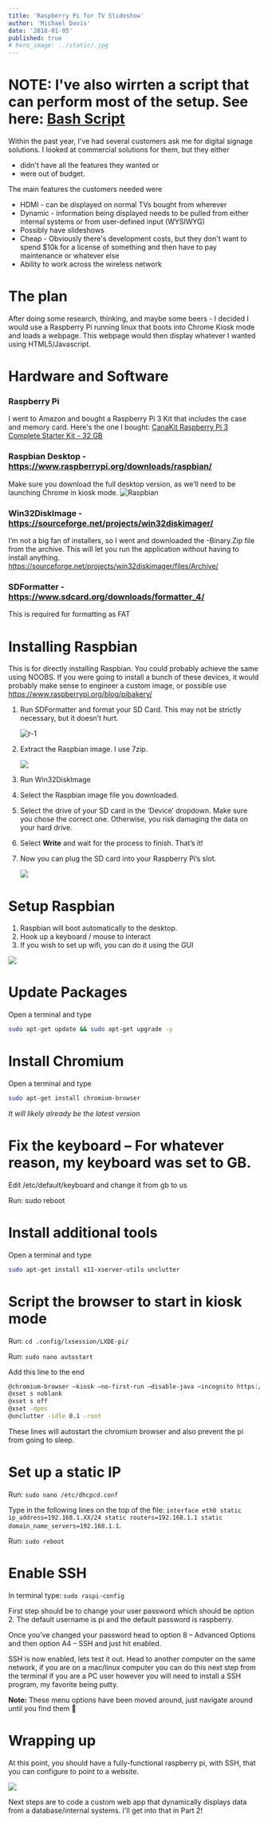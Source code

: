 ```yaml
---
title: 'Raspberry Pi for TV Slideshow'
author: 'Michael Davis'
date: '2018-01-05'
published: true
# hero_image: ../static/.jpg
---
```


# NOTE: I've also wirrten a script that can perform most of the setup. See here: [Bash Script](rpi_bash)


Within the past year, I've had several customers ask me for digital signage solutions. I looked at commercial solutions for them, but they either 

- didn't have all the features they wanted or 
- were out of budget.


The main features the customers needed were

- HDMI - can be displayed on normal TVs bought from wherever
- Dynamic - information being displayed needs to be pulled from either internal systems or from user-defined input (WYSIWYG)
- Possibly have slideshows
- Cheap - Obviously there's development costs, but they don't want to spend $10k for a license of something and then have to pay maintenance or whatever else
- Ability to work across the wireless network

# The plan
After doing some research, thinking, and maybe some beers - I decided I would use a Raspberry Pi running linux that boots into Chrome Kiosk mode and loads a webpage. This webpage would then display whatever I wanted using HTML5/Javascript. 

# Hardware and Software
### Raspberry Pi
​I went to Amazon and bought a Raspberry Pi 3 Kit that includes the case and memory card. Here's the one I bought: [CanaKit Raspberry Pi 3 Complete Starter Kit - 32 GB](https://www.amazon.com/gp/product/B01C6Q2GSY)

### Raspbian Desktop - https://www.raspberrypi.org/downloads/raspbian/
Make sure you download the full desktop version, as we’ll need to be launching Chrome in kiosk mode.
![Raspbian](/static/rpi/r.png)

### Win32DiskImage - https://sourceforge.net/projects/win32diskimager/

I’m not a big fan of installers, so I went and downloaded the -Binary.Zip file from the archive. This will let you run the application without having to install anything.
https://sourceforge.net/projects/win32diskimager/files/Archive/

### SDFormatter - https://www.sdcard.org/downloads/formatter_4/
This is required for formatting as FAT

# Installing Raspbian
This is for directly installing Raspbian. You could probably achieve the same using NOOBS. If you were going to install a bunch of these devices, it would probably make sense to engineer a custom image, or possible use https://www.raspberrypi.org/blog/pibakery/

1. Run SDFormatter and format your SD Card. This may not be strictly necessary, but it doesn’t hurt.

    ![r-1](/static/rpi/r-1.png)

2. Extract the Raspbian image. I use 7zip.

    ![](/static/rpi/7zip.png)

3. Run Win32DiskImage

4. Select the Raspbian image file you downloaded.

5. Select the drive of your SD card in the ‘Device’ dropdown. Make sure you chose the correct one. Otherwise, you risk damaging the data on your hard drive.
6. Select **Write** and wait for the process to finish. That’s it!
7. Now you can plug the SD card into your Raspberry Pi’s slot.

     ![](/static/rpi/20171011_191241-300x169.jpg)

# Setup Raspbian
1. Raspbian will boot automatically to the desktop.
2. Hook up a keyboard / mouse to interact
3. If you wish to set up wifi, you can do it using the GUI

![](/static/rpi/20171011_191811-300x169.jpg)

# Update Packages

Open a terminal and type
```bash
sudo apt-get update && sudo apt-get upgrade -y
```

# Install Chromium

Open a terminal and type
```bash
sudo apt-get install chromium-browser
```

*It will likely already be the latest version*

# Fix the keyboard – For whatever reason, my keyboard was set to GB.

Edit /etc/default/keyboard and change it from gb to us

Run: sudo reboot

# Install additional tools

Open a terminal and type
```bash
sudo apt-get install x11-xserver-utils unclutter
```

# Script the browser to start in kiosk mode

Run: `cd .config/lxsession/LXDE-pi/`

Run: `sudo nano autostart`

Add this line to the end
```bash
@chromium-browser –kiosk –no-first-run –disable-java –incognito https://yoururlhere
@xset s noblank
@xset s off
@xset -dpms
@unclutter -idle 0.1 -root
```

These lines will autostart the chromium browser and also prevent the pi from going to sleep.

# Set up a static IP

Run: `sudo nano /etc/dhcpcd.conf`

Type in the following lines on the top of the file: `interface eth0 static ip_address=192.168.1.XX/24 static routers=192.168.1.1 static domain_name_servers=192.168.1.1`.

Run: `sudo reboot`

# Enable SSH

In terminal type: `sudo raspi-config`

First step should be to change your user password which should be option 2. The default username is pi and the default password is raspberry.

Once you’ve changed your password head to option 8 – Advanced Options and then option A4 – SSH and just hit enabled.

SSH is now enabled, lets test it out. Head to another computer on the same network, if you are on a mac/linux computer you can do this next step from the terminal if you are a PC user however you will need to install a SSH program, my favorite being putty.

**Note:** These menu options have been moved around, just navigate around until you find them 🙂

# Wrapping up
At this point, you should have a fully-functional raspberry pi, with SSH, that you can configure to point to a website.

![](/static/rpi/20170911_161152.jpg)

Next steps are to code a custom web app that dynamically displays data from a database/internal systems. I'll get into that in Part 2!